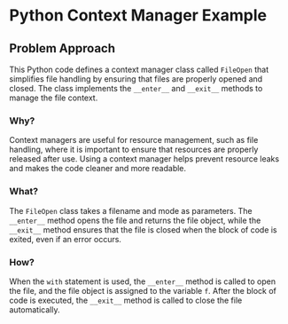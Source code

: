 # Python Context Manager Example

<div class="content">

## Problem Approach

This Python code defines a context manager class called `FileOpen` that simplifies file handling by ensuring that files are properly opened and closed. The class implements the `__enter__` and `__exit__` methods to manage the file context.

### Why?

Context managers are useful for resource management, such as file handling, where it is important to ensure that resources are properly released after use. Using a context manager helps prevent resource leaks and makes the code cleaner and more readable.

### What?

The `FileOpen` class takes a filename and mode as parameters. The `__enter__` method opens the file and returns the file object, while the `__exit__` method ensures that the file is closed when the block of code is exited, even if an error occurs.

### How?

When the `with` statement is used, the `__enter__` method is called to open the file, and the file object is assigned to the variable `f`. After the block of code is executed, the `__exit__` method is called to close the file automatically.
